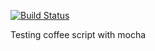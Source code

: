 [![Build Status](https://travis-ci.org/yowcow/js-mocha-coffee-test.svg)](https://travis-ci.org/yowcow/js-mocha-coffee-test)

Testing coffee script with mocha
